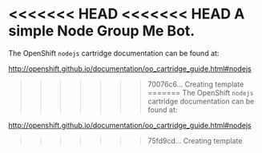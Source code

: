 <<<<<<< HEAD
<<<<<<< HEAD
A simple Node Group Me Bot.
=======
The OpenShift `nodejs` cartridge documentation can be found at:

http://openshift.github.io/documentation/oo_cartridge_guide.html#nodejs
>>>>>>> 70076c6... Creating template
=======
The OpenShift `nodejs` cartridge documentation can be found at:

http://openshift.github.io/documentation/oo_cartridge_guide.html#nodejs
>>>>>>> 75fd9cd... Creating template
